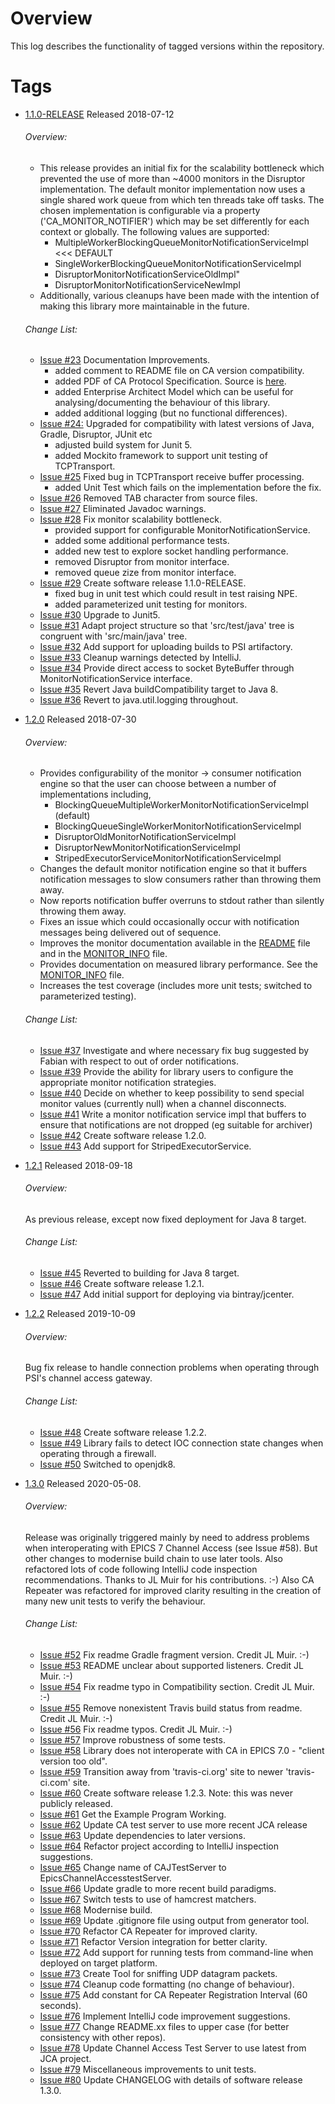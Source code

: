 # Overview

This log describes the functionality of tagged versions within the repository.

# Tags  
* [1.1.0-RELEASE](https://github.com/channelaccess/ca/releases/tag/1.1.0) Released 2018-07-12
  ###### Overview:
  - This release provides an initial fix for the scalability bottleneck which prevented the use of more than ~4000 monitors
    in the Disruptor implementation. The default monitor implementation now uses a single shared work queue from which ten 
    threads take off tasks. The chosen implementation is configurable via a property ('CA_MONITOR_NOTIFIER') which may be 
    set differently for each context or globally. The following values are supported:
      - MultipleWorkerBlockingQueueMonitorNotificationServiceImpl  <<< DEFAULT
      - SingleWorkerBlockingQueueMonitorNotificationServiceImpl
      - DisruptorMonitorNotificationServiceOldImpl"
      - DisruptorMonitorNotificationServiceNewImpl
  - Additionally, various cleanups have been made with the intention of making this library more maintainable in the future.
  ###### Change List: 
  - [Issue #23](https://github.com/channelaccess/ca/issues/23) Documentation Improvements.
     - added comment to README file on CA version compatibility. 
     - added PDF of CA Protocol Specification. Source is [here](https://epics.anl.gov/base/R3-16/1-docs/CAproto/index.html). 
     - added Enterprise Architect Model which can be useful for analysing/documenting the behaviour of this library. 
     - added additional logging (but no functional differences).         
  - [Issue #24:](https://github.com/channelaccess/ca/issues/24)  Upgraded for compatibility with latest versions of Java, Gradle, Disruptor, JUnit etc
     - adjusted build system for Junit 5. 
     - added Mockito framework to support unit testing of TCPTransport.
  - [Issue #25](https://github.com/channelaccess/ca/issues/25)  Fixed bug in TCPTransport receive buffer processing. 
     - added Unit Test which fails on the implementation before the fix. 
  - [Issue #26](https://github.com/channelaccess/ca/issues/26)  Removed TAB character from source files.
  - [Issue #27](https://github.com/channelaccess/ca/issues/27)  Eliminated Javadoc warnings. 
  - [Issue #28](https://github.com/channelaccess/ca/issues/28)  Fix monitor scalability bottleneck.
     - provided support for configurable MonitorNotificationService. 
     - added some additional performance tests.
     - added new test to explore socket handling performance. 
     - removed Disruptor from monitor interface.
     - removed queue zize from monitor interface. 
  - [Issue #29](https://github.com/channelaccess/ca/issues/29) Create software release 1.1.0-RELEASE. 
     - fixed bug in unit test which could result in test raising NPE. 
     - added parameterized unit testing for monitors.    
  - [Issue #30](https://github.com/channelaccess/ca/issues/30) Upgrade to Junit5.
  - [Issue #31](https://github.com/channelaccess/ca/issues/31) Adapt project structure so that 'src/test/java' tree is congruent with 'src/main/java' tree.
  - [Issue #32](https://github.com/channelaccess/ca/issues/32) Add support for uploading builds to PSI artifactory.
  - [Issue #33](https://github.com/channelaccess/ca/issues/33) Cleanup warnings detected by IntelliJ.
  - [Issue #34](https://github.com/channelaccess/ca/issues/34) Provide direct access to socket ByteBuffer through MonitorNotificationService interface.
  - [Issue #35](https://github.com/channelaccess/ca/issues/35) Revert Java buildCompatibility target to Java 8.
  - [Issue #36](https://github.com/channelaccess/ca/issues/35) Revert to java.util.logging throughout.
  
  
* [1.2.0](https://github.com/channelaccess/ca/releases/tag/1.2.0) Released 2018-07-30
   ###### Overview:
   * Provides configurability of the monitor -> consumer notification engine so that the user can choose between a number of implementations including,
      * BlockingQueueMultipleWorkerMonitorNotificationServiceImpl (default)
      * BlockingQueueSingleWorkerMonitorNotificationServiceImpl
      * DisruptorOldMonitorNotificationServiceImpl
      * DisruptorNewMonitorNotificationServiceImpl
      * StripedExecutorServiceMonitorNotificationServiceImpl
   * Changes the default monitor notification engine so that it buffers notification messages to slow consumers rather than throwing them away.
   * Now reports notification buffer overruns to stdout rather than silently throwing them away.
   * Fixes an issue which could occasionally occur with notification messages being delivered out of sequence.
   * Improves the monitor documentation available in the [README](https://github.com/channelaccess/ca/blob/master/README.md) file and in the [MONITOR_INFO](https://github.com/channelaccess/ca/blob/master/MONITOR_INFO.md) file.
   * Provides documentation on measured library performance. See the [MONITOR_INFO](https://github.com/channelaccess/ca/blob/master/MONITOR_INFO.md) file.
   * Increases the test coverage (includes more unit tests; switched to parameterized testing).
   ###### Change List:    
   - [Issue #37](https://github.com/channelaccess/ca/issues/37) Investigate and where necessary fix bug suggested by Fabian with respect to out of order notifications.
   - [Issue #39](https://github.com/channelaccess/ca/issues/39) Provide the ability for library users to configure the appropriate monitor notification strategies. 
   - [Issue #40](https://github.com/channelaccess/ca/issues/40) Decide on whether to keep possibility to send special monitor values (currently null) when a channel disconnects. 
   - [Issue #41](https://github.com/channelaccess/ca/issues/41) Write a monitor notification service impl that buffers to ensure that notifications are not dropped (eg suitable for archiver)
   - [Issue #42](https://github.com/channelaccess/ca/issues/42) Create software release 1.2.0. 
   - [Issue #43](https://github.com/channelaccess/ca/issues/43) Add support for StripedExecutorService. 
   
* [1.2.1](https://github.com/channelaccess/ca/releases/tag/1.2.1) Released 2018-09-18
   ###### Overview:
   As previous release, except now fixed deployment for Java 8 target.
   ###### Change List:    
   * [Issue #45](https://github.com/channelaccess/ca/issues/45) Reverted to building for Java 8 target.
   * [Issue #46](https://github.com/channelaccess/ca/issues/46) Create software release 1.2.1. 
   * [Issue #47](https://github.com/channelaccess/ca/issues/47) Add initial support for deploying via bintray/jcenter.
   
* [1.2.2](https://github.com/channelaccess/ca/releases/tag/1.2.2) Released 2019-10-09
   ###### Overview:
   Bug fix release to handle connection problems when operating through PSI's channel access gateway.
   ###### Change List:    
   * [Issue #48](https://github.com/channelaccess/ca/issues/48) Create software release 1.2.2. 
   * [Issue #49](https://github.com/channelaccess/ca/issues/49) Library fails to detect IOC connection state changes when operating through a firewall.
   * [Issue #50](https://github.com/channelaccess/ca/issues/50) Switched to openjdk8. 
   
* [1.3.0](https://github.com/channelaccess/ca/releases/tag/1.3.0) Released 2020-05-08.
  ###### Overview:
  Release was originally triggered mainly by need to address problems when interoperating with EPICS 7 Channel Access (see Issue #58). 
  But other changes to modernise build chain to use later tools.
  Also refactored lots of code following IntelliJ code inspection recommendations.
  Thanks to JL Muir for his contributions. :-)
  Also CA Repeater was refactored for improved clarity resulting in the creation of many new unit tests to verify the behaviour.
  
  ###### Change List:   
  * [Issue #52](https://github.com/channelaccess/ca/issues/52) Fix readme Gradle fragment version. Credit JL Muir. :-)
  * [Issue #53](https://github.com/channelaccess/ca/issues/53) README unclear about supported listeners. Credit JL Muir. :-)
  * [Issue #54](https://github.com/channelaccess/ca/issues/54) Fix readme typo in Compatibility section. Credit JL Muir. :-)
  * [Issue #55](https://github.com/channelaccess/ca/issues/55) Remove nonexistent Travis build status from readme. Credit JL Muir. :-)
  * [Issue #56](https://github.com/channelaccess/ca/issues/56) Fix readme typos. Credit JL Muir. :-)
  * [Issue #57](https://github.com/channelaccess/ca/issues/57) Improve robustness of some tests.
  * [Issue #58](https://github.com/channelaccess/ca/issues/58) Library does not interoperate with CA in EPICS 7.0 - "client version too old".
  * [Issue #59](https://github.com/channelaccess/ca/issues/59) Transition away from 'travis-ci.org' site to newer 'travis-ci.com' site.
  * [Issue #60](https://github.com/channelaccess/ca/issues/60) Create software release 1.2.3. Note: this was never publicly released.
  * [Issue #61](https://github.com/channelaccess/ca/issues/61) Get the Example Program Working. 
  * [Issue #62](https://github.com/channelaccess/ca/issues/62) Update CA test server to use more recent JCA release
  * [Issue #63](https://github.com/channelaccess/ca/issues/63) Update dependencies to later versions.
  * [Issue #64](https://github.com/channelaccess/ca/issues/64) Refactor project according to IntelliJ inspection suggestions.
  * [Issue #65](https://github.com/channelaccess/ca/issues/65) Change name of CAJTestServer to EpicsChannelAccesstestServer.
  * [Issue #66](https://github.com/channelaccess/ca/issues/66) Update gradle to more recent build paradigms.
  * [Issue #67](https://github.com/channelaccess/ca/issues/67) Switch tests to use of hamcrest matchers.
  * [Issue #68](https://github.com/channelaccess/ca/issues/68) Modernise build.
  * [Issue #69](https://github.com/channelaccess/ca/issues/69) Update .gitignore file using output from generator tool.
  * [Issue #70](https://github.com/channelaccess/ca/issues/70) Refactor CA Repeater for improved clarity.
  * [Issue #71](https://github.com/channelaccess/ca/issues/71) Refactor Version integration for better clarity.
  * [Issue #72](https://github.com/channelaccess/ca/issues/72) Add support for running tests from command-line when deployed on target platform.
  * [Issue #73](https://github.com/channelaccess/ca/issues/73) Create Tool for sniffing UDP datagram packets.
  * [Issue #74](https://github.com/channelaccess/ca/issues/74) Cleanup code formatting (no change of behaviour).
  * [Issue #75](https://github.com/channelaccess/ca/issues/75) Add constant for CA Repeater Registration Interval (60 seconds).
  * [Issue #76](https://github.com/channelaccess/ca/issues/76) Implement IntelliJ code improvement suggestions.
  * [Issue #77](https://github.com/channelaccess/ca/issues/77) Change README.xx files to upper case (for better consistency with other repos).
  * [Issue #78](https://github.com/channelaccess/ca/issues/78) Update Channel Access Test Server to use latest from JCA project.
  * [Issue #79](https://github.com/channelaccess/ca/issues/79) Miscellaneous improvements to unit tests.
  * [Issue #80](https://github.com/channelaccess/ca/issues/80) Update CHANGELOG with details of software release 1.3.0.
 
  